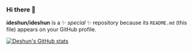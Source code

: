 ### Hi there 👋

**ideshun/ideshun** is a ✨ _special_ ✨ repository because its `README.md` (this file) appears on your GitHub profile.

[![Deshun's GitHub stats](https://github-readme-stats.vercel.app/api?username=ideshun&count_private=true&show_icons=true)](https://github.com/ideshun)
